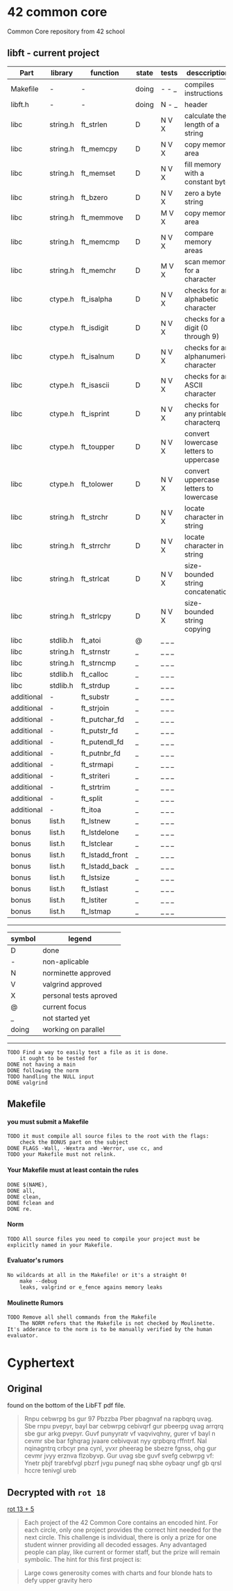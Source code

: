 # 42 common core
Common Core repository from 42 school

## libft - current project

| Part       | library  | function        | state | tests | desccription                           |
|------------|----------|-----------------|-------|-------|----------------------------------------|
| Makefile   | -        | -               | doing | - - _ | compiles instructions                  |
| libft.h    | -        | -               | doing | N - _ | header                                 |
| libc       | string.h | ft_strlen       | D     | N V X | calculate the length of a string       |
| libc       | string.h | ft_memcpy       | D     | N V X | copy memory area                       |
| libc       | string.h | ft_memset       | D     | N V X | fill memory with a constant byte       |
| libc       | string.h | ft_bzero        | D     | N V X | zero a byte string                     |
| libc       | string.h | ft_memmove      | D     | M V X | copy memory area                       |
| libc       | string.h | ft_memcmp       | D     | N V X | compare memory areas                   |
| libc       | string.h | ft_memchr       | D     | M V X | scan memory for a character            |
| libc       | ctype.h  | ft_isalpha      | D     | N V X | checks  for  an  alphabetic character  |
| libc       | ctype.h  | ft_isdigit      | D     | N V X | checks for a digit (0 through 9)       |
| libc       | ctype.h  | ft_isalnum      | D     | N V X | checks for an alphanumeric character   |
| libc       | ctype.h  | ft_isascii      | D     | N V X | checks for an ASCII character          |
| libc       | ctype.h  | ft_isprint      | D     | N V X | checks for any printable characterq    |
| libc       | ctype.h  | ft_toupper      | D     | N V X | convert lowercase letters to uppercase |
| libc       | ctype.h  | ft_tolower      | D     | N V X | convert uppercase letters to lowercase |
| libc       | string.h | ft_strchr       | D     | N V X | locate character in string             |
| libc       | string.h | ft_strrchr      | D     | N V X | locate character in string             |
| libc       | string.h | ft_strlcat      | D     | N V X | size-bounded string concatenation      |
| libc       | string.h | ft_strlcpy      | D     | N V X | size-bounded string copying            |
| libc       | stdlib.h | ft_atoi         | @     | _ _ _ |                                        |
| libc       | string.h | ft_strnstr      | _     | _ _ _ |                                        |
| libc       | string.h | ft_strncmp      | _     | _ _ _ |                                        |
| libc       | stdlib.h | ft_calloc       | _     | _ _ _ |                                        |
| libc       | stdlib.h | ft_strdup       | _     | _ _ _ |                                        |
| additional | -        | ft_substr       | _     | _ _ _ |                                        |
| additional | -        | ft_strjoin      | _     | _ _ _ |                                        |
| additional | -        | ft_putchar_fd   | _     | _ _ _ |                                        |
| additional | -        | ft_putstr_fd    | _     | _ _ _ |                                        |
| additional | -        | ft_putendl_fd   | _     | _ _ _ |                                        |
| additional | -        | ft_putnbr_fd    | _     | _ _ _ |                                        |
| additional | -        | ft_strmapi      | _     | _ _ _ |                                        |
| additional | -        | ft_striteri     | _     | _ _ _ |                                        |
| additional | -        | ft_strtrim      | _     | _ _ _ |                                        |
| additional | -        | ft_split        | _     | _ _ _ |                                        |
| additional | -        | ft_itoa         | _     | _ _ _ |                                        |
| bonus      | list.h   | ft_lstnew       | _     | _ _ _ |                                        |
| bonus      | list.h   | ft_lstdelone    | _     | _ _ _ |                                        |
| bonus      | list.h   | ft_lstclear     | _     | _ _ _ |                                        |
| bonus      | list.h   | ft_lstadd_front | _     | _ _ _ |                                        |
| bonus      | list.h   | ft_lstadd_back  | _     | _ _ _ |                                        |
| bonus      | list.h   | ft_lstsize      | _     | _ _ _ |                                        |
| bonus      | list.h   | ft_lstlast      | _     | _ _ _ |                                        |
| bonus      | list.h   | ft_lstiter      | _     | _ _ _ |                                        |
| bonus      | list.h   | ft_lstmap       | _     | _ _ _ |                                        |

---

|symbol| legend               |
|   ---|---                   |
|    D |done                  |
|    - |non-aplicable         |
|    N |norminette approved   |
|    V |valgrind approved     |
|    X |personal tests aproved|
|    @ |current focus         |
|    _ |not started yet       |
|doing |working on parallel   |

---

	TODO Find a way to easily test a file as it is done.
		it ought to be tested for 
	DONE not having a main
	DONE following the norm
	TODO handling the NULL input
	DONE valgrind

## Makefile

#### you must submit a Makefile
	TODO it must compile all source files to the root with the flags:
		check the BONUS part on the subject
	DONE FLAGS -Wall, -Wextra and -Werror, use cc, and
	TODO your Makefile must not relink.

#### Your Makefile must at least contain the rules
	DONE $(NAME),
	DONE all,
	DONE clean,
	DONE fclean and
	DONE re.

#### Norm
	TODO All source files you need to compile your project must be explicitly named in your Makefile.

#### Evaluator's rumors
	No wildcards at all in the Makefile! or it's a straight 0!
		make --debug
		leaks, valgrind or e_fence agains memory leaks

#### Moulinette Rumors
	TODO Remove all shell commands from the Makefile
		The NORM refers that the Makefile is not checked by Moulinette. It's adderance to the norm is to be manually verified by the human evaluator.

# Cyphertext

## Original
found on the bottom of the LibFT pdf file.
>Rnpu cebwrpg bs gur 97 Pbzzba Pber pbagnvaf na rapbqrq uvag. Sbe rnpu pvepyr, bayl bar cebwrpg cebivqrf gur pbeerpg uvag arrqrq sbe gur arkg pvepyr. Guvf punyyratr vf vaqvivqhny, gurer vf bayl n cevmr sbe bar fghqrag jvaare cebivqvat nyy qrpbqrq rffntrf. Nal nqinagntrq crbcyr pna cynl, yvxr pheerag be sbezre fgnss, ohg gur cevmr jvyy erznva flzobyvp. Gur uvag sbe guvf svefg cebwrpg vf:
Ynetr pbjf trarebfvgl pbzrf jvgu punegf naq sbhe oybaqr ungf gb qrsl hccre tenivgl ureb

## Decrypted with `rot 18`

[rot 13 + 5](https://en.wikipedia.org/wiki/ROT13)

>Each project of the 42 Common Core contains an encoded hint. For each circle, only one project provides the correct hint needed for the next circle. This challenge is individual, there is only a prize for one student winner providing all decoded essages. Any advantaged people can play, like current or former staff, but the prize will remain symbolic. The hint for this first project is:

>Large cows generosity comes with charts and four blonde hats to defy upper gravity hero
